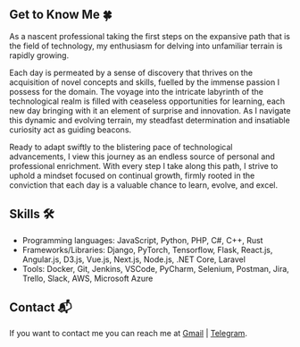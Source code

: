 ## Get to Know Me 🍀

As a nascent professional taking the first steps on the expansive path that is the field of technology, my enthusiasm for delving into unfamiliar terrain is rapidly growing. 

Each day is permeated by a sense of discovery that thrives on the acquisition of novel concepts and skills, fuelled by the immense passion I possess for the domain. The voyage into the intricate labyrinth of the technological realm is filled with ceaseless opportunities for learning, each new day bringing with it an element of surprise and innovation. As I navigate this dynamic and evolving terrain, my steadfast determination and insatiable curiosity act as guiding beacons. 

Ready to adapt swiftly to the blistering pace of technological advancements, I view this journey as an endless source of personal and professional enrichment. With every step I take along this path, I strive to uphold a mindset focused on continual growth, firmly rooted in the conviction that each day is a valuable chance to learn, evolve, and excel.

## Skills 🛠️
- Programming languages: JavaScript, Python, PHP, C#, C++, Rust
- Frameworks/Libraries: Django, PyTorch, Tensorflow, Flask, React.js, Angular.js, D3.js, Vue.js, Next.js, Node.js, .NET Core, Laravel
- Tools: Docker, Git, Jenkins, VSCode, PyCharm, Selenium, Postman, Jira, Trello, Slack, AWS, Microsoft Azure

## Contact 📬
If you want to contact me you can reach me at [Gmail](yumenotame7204@gmail.com) | [Telegram](https://t.me/Apollo057).
